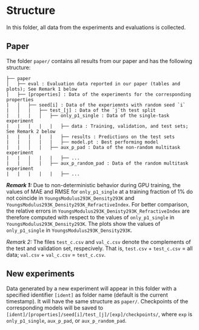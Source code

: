 # Structure

In this folder, all data from the experiments and evaluations is collected.


## Paper

The folder `paper/` contains all results from our paper and has the following structure:

```
├── paper
│   ├── eval : Evaluation data reported in our paper (tables and plots); See Remark 1 below
│   ├── [properties] : Data of the experiments for the corresponding properties
|   │   ├── seed[i] : Data of the experiemnts with random seed `i`
|   │   |   ├── test_[j] : Data of the `j`th test split
|   |   |   │   ├── only_p1_single : Data of the single-task experiment
|   |   |   |   |   ├── data : Training, validation, and test sets; See Remark 2 below
|   |   |   |   |   ├── results : Predictions on the test sets
|   |   |   |   |   ├── model.pt : Best performing model
|   |   │   |   ├── aux_p_pad : Data of the non-random multitask experiment
|   |   |   |   |   ├── ...
|   |   │   |   ├── aux_p_random_pad : Data of the random multitask experiment       
|   |   |   |   |   ├── ...
```

***Remark 1:*** Due to non-deterministic behavior during GPU training, the values of MAE and RMSE for `only_p1_single` at a training fraction of 1% do not coincide in `YoungsModulus293K_Density293K` and `YoungsModulus293K_Density293K_RefractiveIndex`. For better comparison, the relative errors in `YoungsModulus293K_Denisty293K_RefractiveIndex` are therefore computed with respect to the values of `only_p1_single` in `YoungsModulus293K_Density293K`. 
The plots show the values of `only_p1_single` in `YoungsModulus293K_Density293K`.

*Remark 2:* The files `test_c.csv` and `val_c.csv` denote the complements of the test and validation set, respecively. That is, `test.csv` + `test_c.csv` = all data; `val.csv` + `val_c.csv` = `test_c.csv`.


## New experiments

Data generated by a new experiment will appear in this folder with a specified identifier `[ident]` as folder name (default is the current timestamp). It will have the same structure as `paper/`. Checkpoints of the corresponding models will be saved to `[ident]/[properties]/seed[i]/test_[j]/[exp]/checkpoints/`, where `exp` is `only_p1_single`, `aux_p_pad`, or `aux_p_random_pad`.

